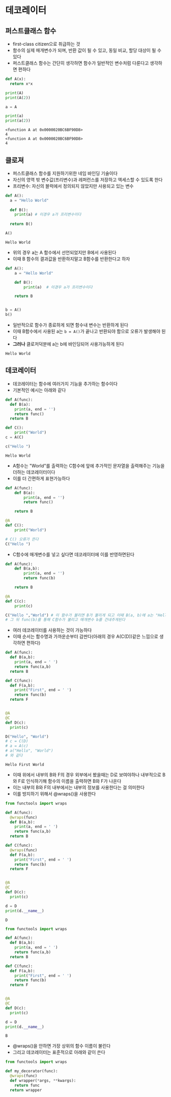 # 데코레이터

## 퍼스트클래스 함수

- first-class citizen으로 취급하는 것
- 함수의 실제 매개변수가 되며, 반환 값이 될 수 있고, 동일 비교, 할당 대상이 될 수 있다
- 퍼스트클래스 함수는 간단히 생각하면 함수가 일반적인 변수처럼 다룬다고 생각하면 편하다

```python
def A(x):
  return x*x

print(A)
print(A(2))

a = A

print(a)
print(a(2))
```

```
<function A at 0x0000020BC6BF90D8>
4
<function A at 0x0000020BC6BF90D8>
4
```


## 클로져

- 퍼스트클래스 함수를 지원하기위한 네임 바인딩 기술이다
- 자신의 영역 밖 변수값(프리변수)과 레퍼런스를 저장하고 액세스할 수 있도록 한다
- 프리변수: 자신의 블럭에서 정의되지 않았지만 사용되고 있는 변수

```python
def A():
  a = "Hello World"
  
  def B():
    print(a) # 이경우 a가 프리변수이다
  
  return B()

A()
```

```
Hello World
```

- 위의 경우 a는 A 함수에서 선언되었지만 B에서 사용된다
- 이때 B 함수의 결과값을 반환하지말고 B함수를 반환한다고 하자

```python
def A():
    a = "Hello World"

    def B():
        print(a)  # 이경우 a가 프리변수이다

    return B


b = A()
b()
```
- 일반적으로 함수가 종료하게 되면 함수내 변수는 반환하게 된다
- 이때 B함수에서 사용된 a는 ```b = A()```가 끝나고 반환되야 함으로 오류가 발생해야 된다
- **그러나** 클로저덕분에 a는 b에 바인딩되어 사용가능하게 된다

```
Hello World
```

## 데코레이터

- 데코레이터는 함수에 여러가지 기능을 추가하는 함수이다
- 기본적인 예시는 아래와 같다

```python
def A(func):
  def B(a):
    print(a, end = '')
    return func()
  return B

def C():
    print("World")
c = A(C)

c("Hello ")
```

```
Hello World
```
- A함수는 "World"를 출력하는 C함수에 앞에 추가적인 문자열을 출력해주는 기능을 더하는 데코레이터이다
- 이를 더 간편하게 표현가능하다

```python
def A(func):
    def B(a):
        print(a, end = '')
        return func()

    return B

@A
def C():
    print("World")

# C() 오류가 뜬다
C("Hello ")
```

- C함수에 매개변수를 넣고 싶다면 데코레이터에 이를 반영하면된다

```python
def A(func):
    def B(a,b):
        print(a, end = '')
        return func(b)

    return B

@A
def C(c):
    print(c)

C("Hello ","World") # 이 함수가 불리면 B가 불리게 되고 이때 B(a, b)에 a는 "Hello " b는 "World"가 들어간다
# 그 뒤 func(b)를 통해 C함수가 불리고 매개변수 b를 건네주게된다
```

- 여러 데코레이터를 사용하는 것이 가능하다
- 이때 순서는 함수명과 가까운순부터 감싼다(아래의 경우 A(C(D))같은 느낌으로 생각하면 편하다)

```python
def A(func):
  def B(a,b):
    print(a, end = ' ')
    return func(a,b)
  return B

def C(func):
  def F(a,b):
    print("First", end = ' ')
    return func(b)
  return F


@A
@C
def D(c):
  print(c)

D("Hello", "World")
# c = C(D)
# a = A(c)
# a("Hello", "World")
# 와 같다
```

```
Hello First World
```


- 이때 위에서 내부의 B와 F의 경우 외부에서 봤을때는 D로 보여야하나 내부적으로 B와 F로 인식하기해 함수의 이름을 출력하면 B와 F가 나온다
- 이는 내부의 B와 F의 내부에서는 내부의 정보를 사용한다는 걸 의미한다
- 이를 방지하기 위해서 @wraps()을 사용한다

```python
from functools import wraps

def A(func):
  @wraps(func)
  def B(a,b):
    print(a, end = ' ')
    return func(a,b)
  return B

def C(func):
  @wraps(func)
  def F(a,b):
    print("First", end = ' ')
    return func(b)
  return F


@A
@C
def D(c):
  print(c)

d = D
print(d.__name__)
```

```
D
```

```python
from functools import wraps

def A(func):
  def B(a,b):
    print(a, end = ' ')
    return func(a,b)
  return B

def C(func):
  def F(a,b):
    print("First", end = ' ')
    return func(b)
  return F


@A
@C
def D(c):
  print(c)

d = D
print(d.__name__)
```

```
B
```
- @wraps()을 안하면 가장 상위의 함수 이름이 불린다
- 그리고 데코레이터는 표준적으로 아래와 같이 쓴다

```python
from functools import wraps

def my_decorator(func):
  @wraps(func)
  def wrapper(*args, **kwargs):
    return func
  return wrapper
```

